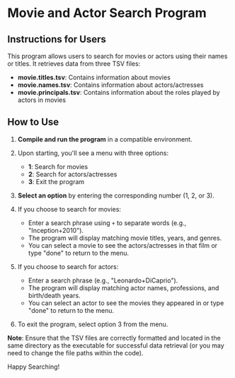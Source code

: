 # Movie and Actor Search Program

## Instructions for Users

This program allows users to search for movies or actors using their names or titles. It retrieves data from three TSV files:

- **movie.titles.tsv**: Contains information about movies
- **movie.names.tsv**: Contains information about actors/actresses
- **movie.principals.tsv**: Contains information about the roles played by actors in movies

## How to Use

1. **Compile and run the program** in a compatible environment.

2. Upon starting, you'll see a menu with three options:
   - **1**: Search for movies
   - **2**: Search for actors/actresses
   - **3**: Exit the program

3. **Select an option** by entering the corresponding number (1, 2, or 3).

4. If you choose to search for movies:
   - Enter a search phrase using `+` to separate words (e.g., "Inception+2010").
   - The program will display matching movie titles, years, and genres.
   - You can select a movie to see the actors/actresses in that film or type "done" to return to the menu.

5. If you choose to search for actors:
   - Enter a search phrase (e.g., "Leonardo+DiCaprio").
   - The program will display matching actor names, professions, and birth/death years.
   - You can select an actor to see the movies they appeared in or type "done" to return to the menu.

6. To exit the program, select option 3 from the menu.

**Note**: Ensure that the TSV files are correctly formatted and located in the same directory as the executable for successful data retrieval (or you may need to change the file paths within the code).

Happy Searching!
